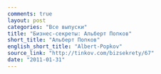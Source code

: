 ```yaml
---
comments: true
layout: post
categories: "Все выпуски"
title: "Бизнес-секреты: Альберт Попков"
short_title: "Альберт Попков"
english_short_title: "Albert-Popkov"
source_link: "http://tinkov.com/bizsekrety/67"
date: "2011-01-31"
---
```

